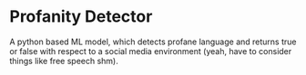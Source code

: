 # Profanity Detector
A python based ML model, which detects profane language and returns true or false with respect to a social media environment (yeah, have to consider things like free speech shm).  
